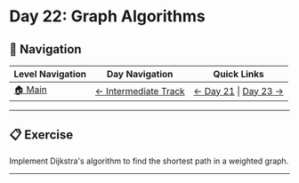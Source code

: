 # Day 22: Graph Algorithms

## 🔗 Navigation

| Level Navigation | Day Navigation | Quick Links |
|------------------|----------------|-------------|
| [🏠 Main](../../README.md) | [← Intermediate Track](../README.md) | [← Day 21](../Day21/) \| [Day 23 →](../Day23/) |

---

## 📋 Exercise

Implement Dijkstra's algorithm to find the shortest path in a weighted graph.

---
